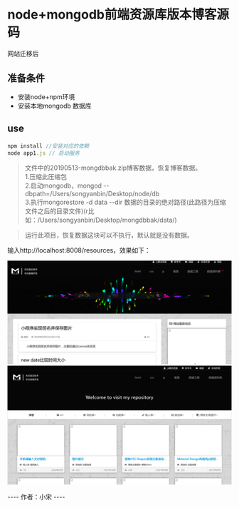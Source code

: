 # node+mongodb前端资源库版本博客源码
网站迁移后

## 准备条件
+ 安装node+npm环境
+ 安装本地mongodb 数据库

## use
```javascript
npm install //安装对应的依赖
node app1.js // 启动服务
```
> 文件中的20190513-mongdbbak.zip博客数据，恢复博客数据。   
  1.压缩此压缩包   
  2.启动mongodb，mongod --dbpath=/Users/songyanbin/Desktop/node/db   
  3.执行mongorestore -d data --dir 数据的目录的绝对路径(此路径为压缩文件之后的目录文件)(r比如：/Users/songyanbin/Desktop/mongdbbak/data/)   

> 运行此项目，恢复数据这块可以不执行，默认就是没有数据。

输入http://localhost:8008/resources，效果如下：

![blockchain](https://raw.githubusercontent.com/xiaosongread/node/master/img-folder/node-1.png)
![blockchain](https://raw.githubusercontent.com/xiaosongread/node/master/img-folder/node-2.png)

----  作者：小宋  ----

